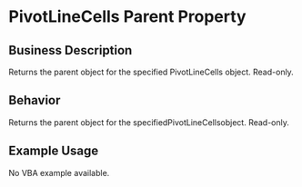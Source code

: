# PivotLineCells Parent Property

## Business Description
Returns the parent object for the specified PivotLineCells object. Read-only.

## Behavior
Returns the parent object for the specifiedPivotLineCellsobject. Read-only.

## Example Usage
No VBA example available.
